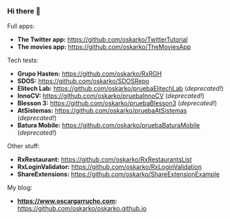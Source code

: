 ### Hi there 👋

Full apps:
  - **The Twitter app:** https://github.com/oskarko/TwitterTutorial
  - **The movies app:** https://github.com/oskarko/TheMoviesApp
  
Tech tests:
  - **Grupo Hasten:** https://github.com/oskarko/RxRGH
  - **SDOS:** https://github.com/oskarko/SDOSRepo
  - **Elitech Lab:** https://github.com/oskarko/pruebaElitechLab (*deprecated!*)
  - **InnoCV:** https://github.com/oskarko/pruebaInnoCV (*deprecated!*)
  - **Blesson 3:** https://github.com/oskarko/pruebaBlesson3 (*deprecated!*)
  - **AtSistemas:** https://github.com/oskarko/pruebaAtSistemas (*deprecated!*)
  - **Batura Mobile:** https://github.com/oskarko/pruebaBaturaMobile (*deprecated!*)
  
 Other stuff:
  - **RxRestaurant:** https://github.com/oskarko/RxRestaurantsList
  - **RxLoginValidator:** https://github.com/oskarko/RxLoginValidation
  - **ShareExtensions:** https://github.com/oskarko/ShareExtensionExample
  
  My blog:
  - **https://www.oscargarrucho.com:** https://github.com/oskarko/oskarko.github.io
 
<!--
**oskarko/oskarko** is a ✨ _special_ ✨ repository because its `README.md` (this file) appears on your GitHub profile.

Here are some ideas to get you started:

- 🔭 I’m currently working on ...
- 🌱 I’m currently learning ...
- 👯 I’m looking to collaborate on ...
- 🤔 I’m looking for help with ...
- 💬 Ask me about ...
- 📫 How to reach me: ...
- 😄 Pronouns: ...
- ⚡ Fun fact: ...
-->
